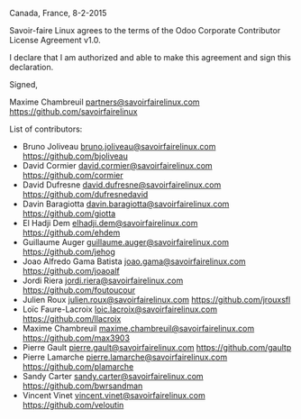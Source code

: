 Canada, France, 8-2-2015

Savoir-faire Linux agrees to the terms of the Odoo Corporate Contributor License
Agreement v1.0.

I declare that I am authorized and able to make this agreement and sign this
declaration.

Signed,

Maxime Chambreuil partners@savoirfairelinux.com https://github.com/savoirfairelinux

List of contributors:

 * Bruno Joliveau bruno.joliveau@savoirfairelinux.com https://github.com/bjoliveau
 * David Cormier david.cormier@savoirfairelinux.com https://github.com/cormier
 * David Dufresne david.dufresne@savoirfairelinux.com https://github.com/dufresnedavid
 * Davin Baragiotta davin.baragiotta@savoirfairelinux.com https://github.com/giotta
 * El Hadji Dem elhadji.dem@savoirfairelinux.com https://github.com/ehdem
 * Guillaume Auger guillaume.auger@savoirfairelinux.com https://github.com/jehog
 * Joao Alfredo Gama Batista joao.gama@savoirfairelinux.com https://github.com/joaoalf
 * Jordi Riera jordi.riera@savoirfairelinux.com https://github.com/foutoucour
 * Julien Roux julien.roux@savoirfairelinux.com https://github.com/jrouxsfl
 * Loïc Faure-Lacroix loic.lacroix@savoirfairelinux.com https://github.com/llacroix
 * Maxime Chambreuil maxime.chambreuil@savoirfairelinux.com https://github.com/max3903
 * Pierre Gault pierre.gault@savoirfairelinux.com https://github.com/gaultp
 * Pierre Lamarche pierre.lamarche@savoirfairelinux.com https://github.com/plamarche
 * Sandy Carter sandy.carter@savoirfairelinux.com https://github.com/bwrsandman
 * Vincent Vinet vincent.vinet@savoirfairelinux.com https://github.com/veloutin
